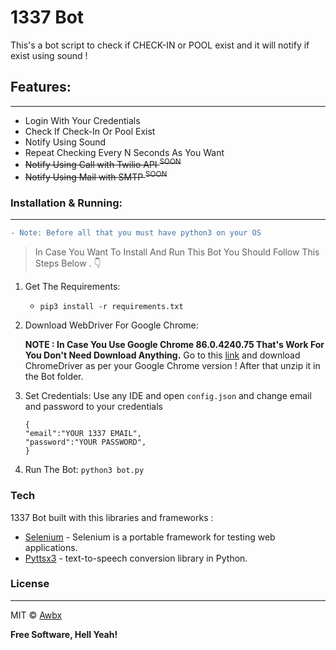 # 1337 Bot

This's a bot script to check if CHECK-IN or POOL exist and it will notify if exist using sound !

## Features:
----

-  Login With Your Credentials
- Check If Check-In Or Pool Exist
-  Notify Using Sound
-  Repeat Checking Every N Seconds As You Want
-  ~~Notify Using Call with Twilio API <sup>SOON</sup>~~
-  ~~Notify Using Mail with SMTP <sup>SOON</sup>~~ 

### Installation & Running:
----

```diff
- Note: Before all that you must have python3 on your OS
```

> In Case You Want To Install And Run This Bot You Should Follow This Steps Below . :point_down: 

1. Get The Requirements:
    * ```pip3 install -r requirements.txt```

2. Download WebDriver For Google Chrome:

      **NOTE : In Case You  Use Google Chrome 86.0.4240.75 That's Work For You Don't Need Download Anything.**
      Go to this [link](https://chromedriver.chromium.org/downloads) and download ChromeDriver as per your Google Chrome version ! After that unzip it in the Bot folder.
3. Set Credentials:
      Use any IDE and open ```config.json``` and change email and password to your credentials<br/>
      ```
      {
    "email":"YOUR 1337 EMAIL",
    "password":"YOUR PASSWORD",
      }
      ```
4. Run The Bot:
      ```python3 bot.py```
### Tech

1337 Bot built with this   libraries and frameworks :

* [Selenium](https://www.selenium.dev/) - Selenium is a portable framework for testing web applications.
* [Pyttsx3](https://pypi.org/project/pyttsx3/) - text-to-speech conversion library in Python.
### License
----

MIT &copy; [Awbx](https://github.com/awbx)


**Free Software, Hell Yeah!**
